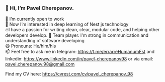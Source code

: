 ### 👋 Hi, I’m Pavel Cherepanov.  
 
🔭 I’m currently open to work  
👀 Now I’m interested in deep learning of Nest js technology  
🔥I have a passion for writing clean, clear, modular code, and helping other developers develop. 
🤝 Team player. I'm strong in communication and understanding of software developing  
😄 Pronouns: He/him/his  
📫 Feel free to ask me in telegram: https://t.me/errarreHumanumEst and linkedin: https://www.linkedin.com/in/pavel-cherepanov98 or via email: pavel.cherepanov.98@gmail.com  
  
Find my CV here: https://cvrest.com/cv/pavel_cherepanov_98

